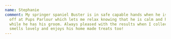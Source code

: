 ```yaml
---
name: Stephanie
comment: My springer spaniel Buster is in safe capable hands when he is dropped
  off at Pups Parlour which lets me relax knowing that he is calm and happy
  while he has his groom. Always pleased with the results when I collect him, he
  smells lovely and enjoys his home made treats too!
---
```

